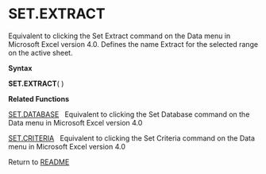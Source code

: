 # SET.EXTRACT

Equivalent to clicking the Set Extract command on the Data menu in
Microsoft Excel version 4.0. Defines the name Extract for the selected
range on the active sheet.

**Syntax**

**SET.EXTRACT**( )

**Related Functions**

[SET.DATABASE](SET.DATABASE.md)&nbsp;&nbsp;&nbsp;Equivalent to clicking the Set Database
command on the Data menu in Microsoft Excel version 4.0

[SET.CRITERIA](SET.CRITERIA.md)&nbsp;&nbsp;&nbsp;Equivalent to clicking the Set Criteria
command on the Data menu in Microsoft Excel version 4.0



Return to [README](README.md#S)

